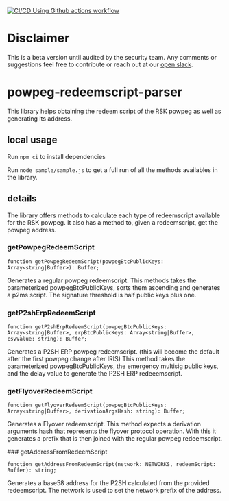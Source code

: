 [![CI/CD Using Github actions workflow](https://github.com/rsksmart/powpeg-redeemscript-parser/actions/workflows/workflow.yml/badge.svg)](https://github.com/rsksmart/powpeg-redeemscript-parser/actions/workflows/workflow.yml)

# Disclaimer

This is a beta version until audited by the security team. Any comments or suggestions feel free to contribute or reach out at our [open slack](https://developers.rsk.co/slack).

# powpeg-redeemscript-parser

This library helps obtaining the redeem script of the RSK powpeg as well as generating its address.

## local usage

Run `npm ci` to install dependencies

Run `node sample/sample.js` to get a full run of all the methods availables in the library.

## details

The library offers methods to calculate each type of redeemscript available for the RSK powpeg. It also has a method to, given a redeemscript, get the powpeg address.

### getPowpegRedeemScript

```
function getPowpegRedeemScript(powpegBtcPublicKeys: Array<string|Buffer>): Buffer;
```

Generates a regular powpeg redeemscript.
This methods takes the parameterized powpegBtcPublicKeys, sorts them ascending and generates a p2ms script. The signature threshold is half public keys plus one.

### getP2shErpRedeemScript

```
function getP2shErpRedeemScript(powpegBtcPublicKeys: Array<string|Buffer>, erpBtcPublicKeys: Array<string|Buffer>, csvValue: string): Buffer;
```

Generates a P2SH ERP powpeg redeemscript. (this will become the default after the first powpeg change after IRIS)
This method takes the parameterized powpegBtcPublicKeys, the emergency multisig public keys, and the delay value to generate the P2SH ERP redeeemscript.

### getFlyoverRedeemScript

```
function getFlyoverRedeemScript(powpegBtcPublicKeys: Array<string|Buffer>, derivationArgsHash: string): Buffer;
```

Generates a Flyover redeemscript.
This method expects a derivation arguments hash that represents the flyover protocol operation. With this it generates a prefix that is then joined with the regular powpeg redeemscript.

### getAddressFromRedeemScript

```
function getAddressFromRedeemScript(network: NETWORKS, redeemScript: Buffer): string;
```

Generates a base58 address for the P2SH calculated from the provided redeemscript. The network is used to set the network prefix of the address.
